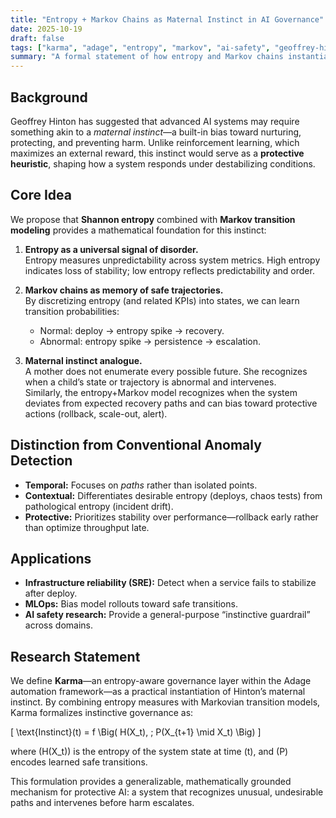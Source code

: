 ```yaml
---
title: "Entropy + Markov Chains as Maternal Instinct in AI Governance"
date: 2025-10-19
draft: false
tags: ["karma", "adage", "entropy", "markov", "ai-safety", "geoffrey-hinton"]
summary: "A formal statement of how entropy and Markov chains instantiate Geoffrey Hinton’s idea of maternal instinct within the Karma governance layer of Adage."
---
```


## Background
Geoffrey Hinton has suggested that advanced AI systems may require something akin to a *maternal instinct*—a built-in bias toward nurturing, protecting, and preventing harm. Unlike reinforcement learning, which maximizes an external reward, this instinct would serve as a **protective heuristic**, shaping how a system responds under destabilizing conditions.

## Core Idea
We propose that **Shannon entropy** combined with **Markov transition modeling** provides a mathematical foundation for this instinct:

1. **Entropy as a universal signal of disorder.**  
   Entropy measures unpredictability across system metrics. High entropy indicates loss of stability; low entropy reflects predictability and order.

2. **Markov chains as memory of safe trajectories.**  
   By discretizing entropy (and related KPIs) into states, we can learn transition probabilities:  
   - Normal: deploy → entropy spike → recovery.  
   - Abnormal: entropy spike → persistence → escalation.

3. **Maternal instinct analogue.**  
   A mother does not enumerate every possible future. She recognizes when a child’s state or trajectory is abnormal and intervenes.  
   Similarly, the entropy+Markov model recognizes when the system deviates from expected recovery paths and can bias toward protective actions (rollback, scale-out, alert).

## Distinction from Conventional Anomaly Detection
- **Temporal:** Focuses on *paths* rather than isolated points.  
- **Contextual:** Differentiates desirable entropy (deploys, chaos tests) from pathological entropy (incident drift).  
- **Protective:** Prioritizes stability over performance—rollback early rather than optimize throughput late.

## Applications
- **Infrastructure reliability (SRE):** Detect when a service fails to stabilize after deploy.  
- **MLOps:** Bias model rollouts toward safe transitions.  
- **AI safety research:** Provide a general-purpose “instinctive guardrail” across domains.

## Research Statement
We define **Karma**—an entropy-aware governance layer within the Adage automation framework—as a practical instantiation of Hinton’s maternal instinct. By combining entropy measures with Markovian transition models, Karma formalizes instinctive governance as:

\[
\text{Instinct}(t) = f \Big( H(X_t), \; P(X_{t+1} \mid X_t) \Big)
\]

where \(H(X_t)\) is the entropy of the system state at time \(t\), and \(P\) encodes learned safe transitions.

This formulation provides a generalizable, mathematically grounded mechanism for protective AI: a system that recognizes unusual, undesirable paths and intervenes before harm escalates.

